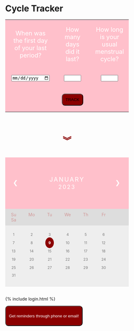<head>
<style>
* {
  box-sizing: border-box;
  }
ul {
  list-style-type: none;
  }
button {
  padding: 10px;
  background-color: darkred;
  border-radius: 10px;
  text-align: center;
  justify-content: center;
}
input {
  color: black;
}
.tracker td {
  padding: 20px;
  width: 33.3%;
  text-align: center;
  color: white;
  font-size: 20px;
}
.tracker {
  background-color: pink;
}
.month {
  padding: 60px 25px;
  width: 100%;
  background: pink;
  text-align: center;
}
.month ul {
  margin: 0;
  padding: 0;
}
.month ul li {
  color: white;
  font-size: 20px;
  text-transform: uppercase;
  letter-spacing: 3px;
}
.month .prev {
  float: left;
  padding-top: 10px;
}
.month .next {
  float: right;
  padding-top: 10px;
}
.weekdays {
  margin: 0;
  padding: 10px 0;
  background-color: #ddd;
}
.weekdays li {
  display: inline-block;
  width: 13.6%;
  color: #d19696;
  text-align: center;
}
.days {
  padding: 20px 0;
  background: #eee;
  margin: 0;
}
.days li {
  list-style-type: none;
  display: inline-block;
  width: 13.6%;
  text-align: center;
  margin-bottom: 10px;
  font-size:12px;
  color: #777;
}
.days li .active {
  padding: 10px;
  border-radius: 50%;
  background: darkred;
  color: white;
  font-weight: bold;
}
/* Add media queries for smaller screens */
@media screen and (max-width:720px) {
  .weekdays li, .days li {width: 13.1%;}
}
@media screen and (max-width: 420px) {
  .weekdays li, .days li {width: 12.5%;}
  .days li .active {padding: 2px;}
}
@media screen and (max-width: 290px) {
  .weekdays li, .days li {width: 12.2%;}
}
</style>
</head>
<body>

<h1>Cycle Tracker</h1>

<div>
  <form class="tracker">
    <table align="center">
      <tr id="q">
        <td>When was the first day of your last period?</td>
        <td>How many days did it last?</td>
        <td>How long is your usual menstrual cycle?</td>
      </tr>
      <tr id="input">
        <td><input type="date" id="lastPeriod" required></td>
        <td><input type="number" id="periodLength" step="1" min="1" max="10" required/></td>
        <td><input type="number" id="cycleLength" step="1" min="10" max="50" required/></td>
      </tr>
      <tr>
        <td></td>
        <td>
          <button id="track" onclick="printdate()">
            TRACK
          </button>
        </td>
        <td></td>
      </tr>
    </table>
  </form>
</div>
<p id="d"></p>
<script>
  var input = document.getElementById("cycleLength").value;
  let d = new Date();
  d.setDate(d.getDate() + input);
  function printdate() {
    document.getElementById("d").innerHTML = d;
  }
</script>

<br>
  <h1 style="text-align: center; color: darkred;" >&#65086;</h1>
<br>

<div class="month">      
  <ul>
    <li class="prev">&#10094;</li>
    <li class="next">&#10095;</li>
    <li style="text-align: center;">
     January<br>
      <span style="font-size:18px">2023</span>
    </li>
  </ul>
</div>

<ul class="weekdays">
  <li>Su</li>
  <li>Mo</li>
  <li>Tu</li>
  <li>We</li>
  <li>Th</li>
  <li>Fr</li>
  <li>Sa</li>
</ul>

<ul class="days">  
  <li>1</li>
  <li>2</li>
  <li>3</li>
  <li>4</li>
  <li>5</li>
  <li>6</li>
  <li>7</li>
  <li>8</li>
  <li><span class="active">9</span></li>
  <li>10</li>
  <li>11</li>
  <li>12</li>
  <li>13</li>
  <li>14</li>
  <li>15</li>
  <li>16</li>
  <li>17</li>
  <li>18</li>
  <li>19</li>
  <li>20</li>
  <li>21</li>
  <li>22</li>
  <li>23</li>
  <li>24</li>
  <li>25</li>
  <li>26</li>
  <li>27</li>
  <li>28</li>
  <li>29</li>
  <li>30</li>
  <li>31</li>
</ul>
<br>

<script>

</script>

{% include login.html %}

<button action="javascript:" onclick="openForm()">
  <p style="color: white;">Get reminders through phone or email!</p>
</button>

</body>